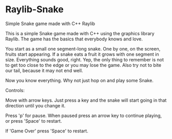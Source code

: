 # Raylib-Snake
Simple Snake game made with C++ Raylib

This is a simple Snake game made with C++ using the graphics library Raylib. The game has the basics that everybody knows and love.

You start as a small one segment-long snake. One by one, on the screen, fruits start appearing. If a snake eats a fruit it grows with one segment in size. Everything sounds good, right. Yep, the only thing to remember is not to get too close to the edge or you may lose the game. Also try not to bite our tail, because it may not end well.

Now you know everything. Why not just hop on and play some Snake.


Controls:

Move with arrow keys. Just press a key and the snake will start going in that direction until you change it.

Press 'p' for pause. When paused press an arrow key to continue playing, or press 'Space' to restart.

If 'Game Over' press 'Space' to restart.
